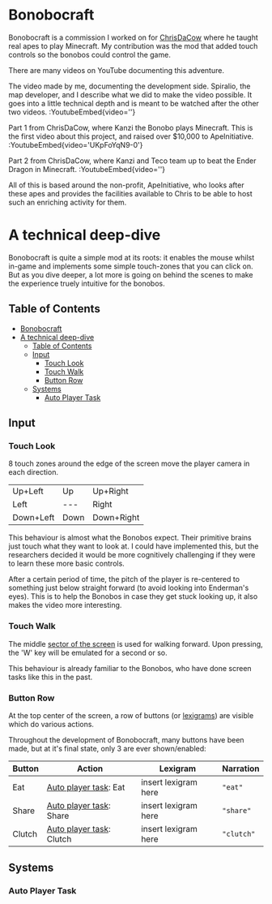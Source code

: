 # Bonobocraft

Bonobocraft is a commission I worked on for [ChrisDaCow](https://youtube.com/@ChrisDaCow) where he taught real apes to play Minecraft. My contribution was the mod that added touch controls so the bonobos could control the game.

There are many videos on YouTube documenting this adventure.

The video made by me, documenting the development side. Spiralio, the map developer, and I describe what we did to make the video possible. It goes into a little technical depth and is meant to be watched after the other two videos.
:YoutubeEmbed{video=''}

Part 1 from ChrisDaCow, where Kanzi the Bonobo plays Minecraft. This is the first video about this project, and raised over $10,000 to ApeInitiative.
:YoutubeEmbed{video='UKpFoYqN9-0'}

Part 2 from ChrisDaCow, where Kanzi and Teco team up to beat the Ender Dragon in Minecraft.
:YoutubeEmbed{video=''}

All of this is based around the non-profit, ApeInitiative, who looks after these apes and provides the facilities available to Chris to be able to host such an enriching activity for them.

# A technical deep-dive

Bonobocraft is quite a simple mod at its roots: it enables the mouse whilst in-game and implements some simple touch-zones that you can click on. But as you dive deeper, a lot more is going on behind the scenes to make the experience truely intuitive for the bonobos.

## Table of Contents

- [Bonobocraft](#bonobocraft)
- [A technical deep-dive](#a-technical-deep-dive)
  - [Table of Contents](#table-of-contents)
  - [Input](#input)
    - [Touch Look](#touch-look)
    - [Touch Walk](#touch-walk)
    - [Button Row](#button-row)
  - [Systems](#systems)
    - [Auto Player Task](#auto-player-task)

## Input

### Touch Look

8 touch zones around the edge of the screen move the player camera in each direction.

|           |      |            |
| --------- | ---- | ---------- |
| Up+Left   | Up   | Up+Right   |
| Left      | ---  | Right      |
| Down+Left | Down | Down+Right |

This behaviour is almost what the Bonobos expect. Their primitive brains just touch what they want to look at. I could have implemented this, but the researchers decided it would be more cognitively challenging if they were to learn these more basic controls.

After a certain period of time, the pitch of the player is re-centered to something just below straight forward (to avoid looking into Enderman's eyes). This is to help the Bonobos in case they get stuck looking up, it also makes the video more interesting.

### Touch Walk

The middle [sector of the screen](#touch-look) is used for walking forward. Upon pressing, the 'W' key will be emulated for a second or so.

This behaviour is already familiar to the Bonobos, who have done screen tasks like this in the past.

### Button Row

At the top center of the screen, a row of buttons (or [lexigrams](https://www.apeinitiative.org/lexigrams)) are visible which do various actions.

Throughout the development of Bonobocraft, many buttons have been made, but at it's final state, only 3 are ever shown/enabled:

| Button | Action                                        | Lexigram             | Narration  |
| ------ | --------------------------------------------- | -------------------- | ---------- |
| Eat    | [Auto player task](#auto-player-task): Eat    | insert lexigram here | `"eat"`    |
| Share  | [Auto player task](#auto-player-task): Share  | insert lexigram here | `"share"`  |
| Clutch | [Auto player task](#auto-player-task): Clutch | insert lexigram here | `"clutch"` |

## Systems

### Auto Player Task
